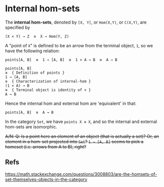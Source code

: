 # Internal hom-sets

The **internal hom-sets**, denoted by `[X, Y]`, or `Hom(X,Y)`, or `C(X,Y)`, are specified by

    (X × Y) → Z  ≅  X → Hom(Y, Z)

A "point of `X`" is defined to be an arrow from the terminal object, `1`, so we have the following relation:

    points[A, B]  ≅  1 → [A, B]  ≅  1 × A → B  ≅  A → B

    points[A, B]
    ≅  { Definition of points }
    1 → [A, B]
    ≅  { Characterization of internal-hom }
    (1 × A) → B
    ≅  { Terminal object is identity of × }
    A → B

Hence the internal hom and external hom are 'equivalent' in that:

    points[A, B]  ≅  A → B


In the category `Set`, we have `points X ≅ X`, and so the internal and external hom-sets are isomorphic.


~~A/N: Q: Is a point here an element of an object (that is actually a set)? Or, an element in a hom-set projected into `Set`? `1 → [A, B]` seems to pick a homeset (i.e. arrows from A to B), right?~~


## Refs

https://math.stackexchange.com/questions/3008803/are-the-homsets-of-set-themselves-objects-in-the-category
